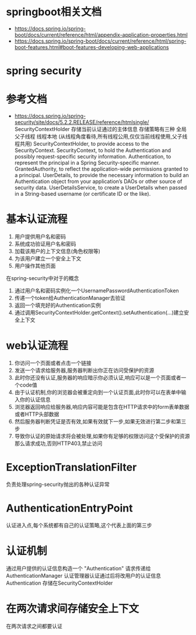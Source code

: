 # springboot相关文档
+ https://docs.spring.io/spring-boot/docs/current/reference/html/appendix-application-properties.html  
+ https://docs.spring.io/spring-boot/docs/current/reference/html/spring-boot-features.html#boot-features-developing-web-applications  
# spring security
# 参考文档
+ https://docs.spring.io/spring-security/site/docs/5.2.2.RELEASE/reference/htmlsingle/
SecurityContextHolder  存储当前认证通过的主体信息
    存储策略有三种
        全局
        父子线程
        线程本地
        (从线程角度看待,所有线程公用,仅仅当前线程使用,父子线程共用)
SecurityContextHolder, to provide access to the SecurityContext.
SecurityContext, to hold the Authentication and possibly request-specific security information.
Authentication, to represent the principal in a Spring Security-specific manner.
GrantedAuthority, to reflect the application-wide permissions granted to a principal.
UserDetails, to provide the necessary information to build an Authentication object from your application’s DAOs or other source of security data.
UserDetailsService, to create a UserDetails when passed in a String-based username (or certificate ID or the like).
# 基本认证流程
1. 用户提供用户名和密码
2. 系统成功验证用户名和密码
3. 加载该用户的上下文信息(角色权限等)
4. 为该用户建立一个安全上下文
5. 用户操作其他页面

在spring-security中对于的概念
1. 通过用户名和密码实例化一个UsernamePasswordAuthenticationToken
2. 传递一个token给AuthenticationManager去验证
3. 返回一个填充好的Authentication实例
4. 通过调用SecurityContextHolder.getContext().setAuthentication(…)建立安全上下文

# web认证流程
1. 你访问一个页面或者点击一个链接
2. 发送一个请求给服务器,服务器判断出你正在访问受保护的资源
3. 此时你还没有认证,服务器的响应暗示你必须认证,响应可以是一个页面或者一个code值
4. 由于认证机制,你的浏览器会被重定向到一个认证页面,此时你可以在表单中输入你的认证信息
5. 浏览器返回响应给服务器,响应内容可能是包含在HTTP请求中的form表单数据或者HTTP头部数据
6. 然后服务器判断凭证是否有效,如果有效就下一步,如果无效进行第二步和第三步
7. 导致你认证的原始请求将会被处理,如果你有足够的权限访问这个受保护的资源那么请求成功,否则HTTP403,禁止访问
# ExceptionTranslationFilter
负责处理spring-security抛出的各种认证异常
# AuthenticationEntryPoint
认证进入点,每个系统都有自己的认证策略,这个代表上面的第三步
# 认证机制
通过用户提供的认证信息构造一个 "Authentication" 请求传递给 AuthenticationManager
认证管理器认证通过后将改用户的认证信息 Authentication 存储在SecurityContextHolder
# 在两次请求间存储安全上下文
在两次请求之间都要认证

